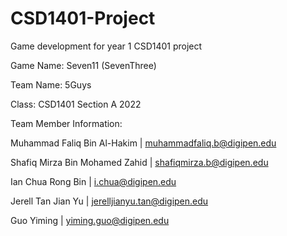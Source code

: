 # CSD1401-Project
Game development for year 1 CSD1401 project 

Game Name: Seven11 (SevenThree)

Team Name: 5Guys

Class: CSD1401 Section A 2022

Team Member Information:

Muhammad Faliq Bin Al-Hakim 		|   muhammadfaliq.b@digipen.edu

Shafiq Mirza Bin Mohamed Zahid  |   shafiqmirza.b@digipen.edu

Ian Chua Rong Bin               |   i.chua@digipen.edu

Jerell Tan Jian Yu              |   jerelljianyu.tan@digipen.edu

Guo Yiming                      |   yiming.guo@digipen.edu

